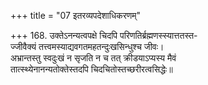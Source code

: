 +++
title = "07 इतरव्यपदेशाधिकरणम्"

+++
168. उक्तेऽनन्यत्वपक्षे चिदपि परिणतिर्ब्रह्मणस्स्यात्ततस्त-  
ज्जीवैक्यं तत्त्वमस्याद्यवगतमहतन्दुःखसिन्धुश्च जीवः।  
अभ्रान्तस्तु स्वदुःखं न सृजति न च तत् क्रीडयाऽप्यस्य मैवं  
तात्स्थ्येनानन्यतोक्तेस्तदपि चिदचितोस्तच्छरीरत्वसिद्धेः॥
